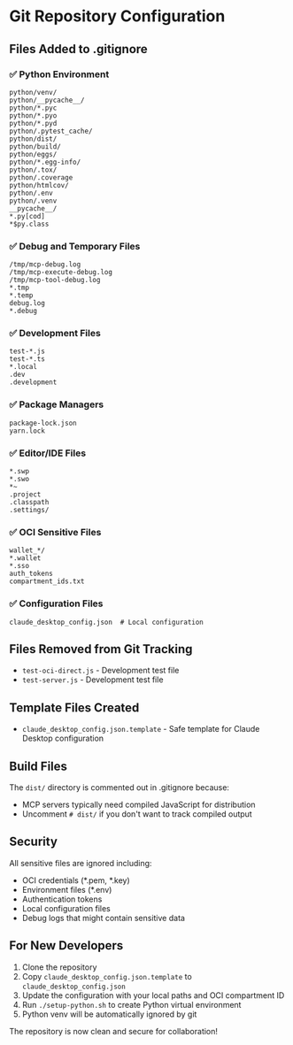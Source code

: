 # Git Repository Configuration

## Files Added to .gitignore

### ✅ **Python Environment**
```
python/venv/
python/__pycache__/
python/*.pyc
python/*.pyo
python/*.pyd
python/.pytest_cache/
python/dist/
python/build/
python/eggs/
python/*.egg-info/
python/.tox/
python/.coverage
python/htmlcov/
python/.env
python/.venv
__pycache__/
*.py[cod]
*$py.class
```

### ✅ **Debug and Temporary Files**
```
/tmp/mcp-debug.log
/tmp/mcp-execute-debug.log
/tmp/mcp-tool-debug.log
*.tmp
*.temp
debug.log
*.debug
```

### ✅ **Development Files**
```
test-*.js
test-*.ts
*.local
.dev
.development
```

### ✅ **Package Managers**
```
package-lock.json
yarn.lock
```

### ✅ **Editor/IDE Files**
```
*.swp
*.swo
*~
.project
.classpath
.settings/
```

### ✅ **OCI Sensitive Files**
```
wallet_*/
*.wallet
*.sso
auth_tokens
compartment_ids.txt
```

### ✅ **Configuration Files**
```
claude_desktop_config.json  # Local configuration
```

## Files Removed from Git Tracking

- `test-oci-direct.js` - Development test file
- `test-server.js` - Development test file

## Template Files Created

- `claude_desktop_config.json.template` - Safe template for Claude Desktop configuration

## Build Files

The `dist/` directory is commented out in .gitignore because:
- MCP servers typically need compiled JavaScript for distribution
- Uncomment `# dist/` if you don't want to track compiled output

## Security

All sensitive files are ignored including:
- OCI credentials (*.pem, *.key)
- Environment files (*.env)
- Authentication tokens
- Local configuration files
- Debug logs that might contain sensitive data

## For New Developers

1. Clone the repository
2. Copy `claude_desktop_config.json.template` to `claude_desktop_config.json`
3. Update the configuration with your local paths and OCI compartment ID
4. Run `./setup-python.sh` to create Python virtual environment
5. Python venv will be automatically ignored by git

The repository is now clean and secure for collaboration!